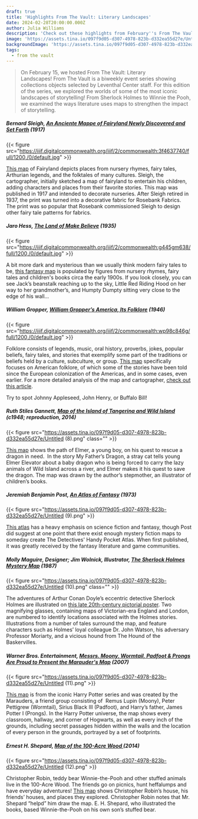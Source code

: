 ```yaml
---
draft: true
title: 'Highlights From The Vault: Literary Landscapes'
date: 2024-02-28T20:00:00.000Z
author: Julia Williams
description: 'Check out these highlights from February''s From The Vault: Literary Landscapes'
image: 'https://assets.tina.io/097f9d05-d307-4978-823b-d332ea55d27e/Untitled (7).png'
backgroundImage: 'https://assets.tina.io/097f9d05-d307-4978-823b-d332ea55d27e/Untitled (7).png'
tags:
  - from the vault
---
```


> On February 15, we hosted From The Vault: Literary Landscapes! From The Vault is a biweekly event series showing collections objects selected by Leventhal Center staff. For this edition of the series, we explored the worlds of some of the most iconic landscapes of storytelling! From Sherlock Holmes to Winnie the Pooh, we examined the ways literature uses maps to strengthen the impact of storytelling.

##### Bernard Sleigh, [An Anciente Mappe of Fairyland Newly Discovered and Set Forth](https://collections.leventhalmap.org/search/commonwealth:3f463773q) (1917)

{{< figure src="https://iiif.digitalcommonwealth.org/iiif/2/commonwealth:3f4637740/full/1200,/0/default.jpg" >}}

[This map](https://collections.leventhalmap.org/search/commonwealth:3f463773q) of Fairyland depicts places from nursery rhymes, fairy tales, Arthurian legends, and the folktales of many cultures. Sleigh, the cartographer, initially sketched a map of fairyland to entertain his children, adding characters and places from their favorite stories. This map was published in 1917 and intended to decorate nurseries. After Sleigh retired in 1937, the print was turned into a decorative fabric for Rosebank Fabrics. The print was so popular that Rosebank commissioned Sleigh to design other fairy tale patterns for fabrics.

##### Jaro Hess, [The Land of Make Believe](https://collections.leventhalmap.org/search/commonwealth:xs55qj04r) (1935)

{{< figure src="https://iiif.digitalcommonwealth.org/iiif/2/commonwealth:g445gm638/full/1200,/0/default.jpg" >}}

A bit more dark and mysterious than we usually think modern fairy tales to be, [this fantasy map](https://collections.leventhalmap.org/search/commonwealth:xs55qj04r) is populated by figures from nursery rhymes, fairy tales and children's books circa the early 1900s. If you look closely, you can see Jack’s beanstalk reaching up to the sky, Little Red Riding Hood on her way to her grandmother’s, and Humpty Dumpty sitting very close to the edge of his wall…

##### William Gropper, [William Gropper’s America, Its Folklore](https://collections.leventhalmap.org/search/commonwealth:7w62hz166) (1946)

{{< figure src="https://iiif.digitalcommonwealth.org/iiif/2/commonwealth:wp98c846g/full/1200,/0/default.jpg" >}}

Folklore consists of legends, music, oral history, proverbs, jokes, popular beliefs, fairy tales, and stories that exemplify some part of the traditions or beliefs held by a culture, subculture, or group. [This map](https://collections.leventhalmap.org/search/commonwealth:7w62hz166) specifically focuses on American folklore, of which some of the stories have been told since the European colonization of the Americas, and in some cases, even earlier. For a more detailed analysis of the map and cartographer, [check out this article](https://www.leventhalmap.org/articles/pictorial-maps-of-americana/).

Try to spot Johnny Appleseed, John Henry, or Buffalo Bill!

##### Ruth Stiles Gannett, [Map of the Island of Tangerina and Wild Island](https://collections.leventhalmap.org/search/commonwealth:3f463884f) (c1948; reproduction, 2014)

{{< figure src="https://assets.tina.io/097f9d05-d307-4978-823b-d332ea55d27e/Untitled (8).png" class="" >}}

[This map](https://collections.leventhalmap.org/search/commonwealth:3f463884f) shows the path of Elmer, a young boy, on his quest to rescue a dragon in need.  In the story My Father’s Dragon, a stray cat tells young Elmer Elevator about a baby dragon who is being forced to carry the lazy animals of Wild Island across a river, and Elmer makes it his quest to save the dragon. The map was drawn by the author’s stepmother, an illustrator of children’s books.

##### Jeremiah Benjamin Post, [An Atlas of Fantasy](https://bpl.bibliocommons.com/v2/record/S75C4222483) (1973)

{{< figure src="https://assets.tina.io/097f9d05-d307-4978-823b-d332ea55d27e/Untitled (9).png" >}}

[This atlas](https://bpl.bibliocommons.com/v2/record/S75C4222483) has a heavy emphasis on science fiction and fantasy, though Post did suggest at one point that there exist enough mystery fiction maps to someday create The Detectives' Handy Pocket Atlas. When first published, it was greatly received by the fantasy literature and game communities.

##### Molly Maguire, Designer; Jim Wolnick, Illustrator, [The Sherlock Holmes Mystery Map](https://bpl.bibliocommons.com/v2/record/S75C4582145) (1987)

{{< figure src="https://assets.tina.io/097f9d05-d307-4978-823b-d332ea55d27e/Untitled (10).png" class="" >}}

The adventures of Arthur Conan Doyle’s eccentric detective Sherlock Holmes are illustrated on [this late 20th-century pictorial poster](https://bpl.bibliocommons.com/v2/record/S75C4582145). Two magnifying glasses, containing maps of Victorian-era England and London, are numbered to identify locations associated with the Holmes stories. Illustrations from a number of tales surround the map, and feature characters such as Holmes’ loyal colleague Dr. John Watson, his adversary Professor Moriarty, and a vicious hound from The Hound of the Baskervilles.

##### Warner Bros. Entertainment, [Messrs. Moony, Wormtail, Padfoot & Prongs Are Proud to Present the Marauder's Map](https://bpl.bibliocommons.com/v2/record/S75C4681404) (2007)

{{< figure src="https://assets.tina.io/097f9d05-d307-4978-823b-d332ea55d27e/Untitled (11).png" >}}

[This map](https://bpl.bibliocommons.com/v2/record/S75C4681404) is from the iconic Harry Potter series and was created by the Marauders, a friend group consisting of  Remus Lupin (Moony), Peter Pettigrew (Wormtail), Sirius Black III (Padfoot), and Harry’s father, James Potter I (Prongs). In the Harry Potter universe, the map shows every classroom, hallway, and corner of Hogwarts, as well as every inch of the grounds, including secret passages hidden within the walls and the location of every person in the grounds, portrayed by a set of footprints.

##### Ernest H. Shepard, [Map of the 100-Acre Wood ](https://bpl.bibliocommons.com/v2/record/S75C6350335)(2014)

{{< figure src="https://assets.tina.io/097f9d05-d307-4978-823b-d332ea55d27e/Untitled (12).png" >}}

Christopher Robin, teddy bear Winnie-the-Pooh and other stuffed animals live in the 100-Acre Wood. The friends go on picnics, hunt heffalumps and have everyday adventures! [This map](https://bpl.bibliocommons.com/v2/record/S75C6350335) shows Christopher Robin’s house, his friends’ houses, and places they explored. Christopher Robin notes that Mr. Shepard “helpd” him draw the map. E. H. Shepard, who illustrated the books, based Winnie-the-Pooh on his own son’s stuffed bear.
